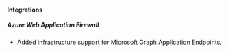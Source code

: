 
#### Integrations

##### Azure Web Application Firewall

- Added infrastructure support for Microsoft Graph Application Endpoints.